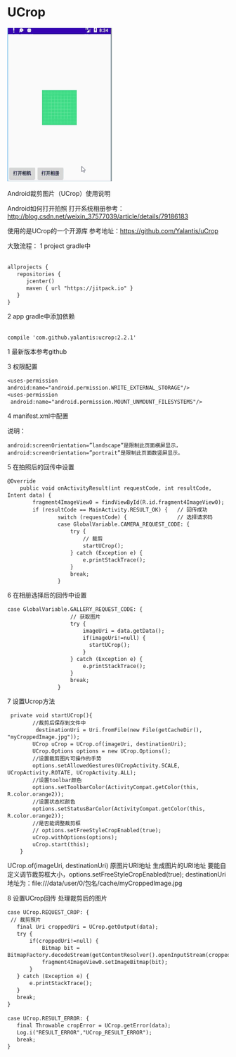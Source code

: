 # UCrop


![image](https://github.com/kavin-tian/UCrop/blob/master/readme.gif)


Android裁剪图片（UCrop）使用说明


Android如何打开拍照 打开系统相册参考：
http://blog.csdn.net/weixin_37577039/article/details/79186183

使用的是UCrop的一个开源库
参考地址：https://github.com/Yalantis/uCrop

大致流程：
1 project gradle中
```

allprojects {
   repositories {
      jcenter()
      maven { url "https://jitpack.io" }
   }
}
```

2 app gradle中添加依赖
```

compile 'com.github.yalantis:ucrop:2.2.1'
```
1
最新版本参考github

3 权限配置

```
<uses-permission android:name="android.permission.WRITE_EXTERNAL_STORAGE"/> 
<uses-permission
 android:name="android.permission.MOUNT_UNMOUNT_FILESYSTEMS"/>
```

4 manifest.xml中配置

<activity
    android:name="com.yalantis.ucrop.UCropActivity"
    android:screenOrientation="portrait"
    android:theme="@style/Theme.AppCompat.Light.NoActionBar"/>

说明：
```
android:screenOrientation=”landscape”是限制此页面横屏显示，
android:screenOrientation=”portrait”是限制此页面数竖屏显示。
```

5 在拍照后的回传中设置

```
@Override
    public void onActivityResult(int requestCode, int resultCode, Intent data) {
        fragment4ImageView0 = findViewById(R.id.fragment4ImageView0);
        if (resultCode == MainActivity.RESULT_OK) {   // 回传成功
                switch (requestCode) {                // 选择请求码
                case GlobalVariable.CAMERA_REQUEST_CODE: {
                    try {
                        // 裁剪
                        startUCrop();
                    } catch (Exception e) {
                        e.printStackTrace();
                    }
                    break;
                }
```

6 在相册选择后的回传中设置

```
case GlobalVariable.GALLERY_REQUEST_CODE: {
                    // 获取图片
                    try {
                        imageUri = data.getData();
                        if(imageUri!=null) {
                          startUCrop();
                        }
                    } catch (Exception e) {
                        e.printStackTrace();
                    }
                    break;
                }
```

7 设置Ucrop方法

```
 private void startUCrop(){
        //裁剪后保存到文件中
         destinationUri = Uri.fromFile(new File(getCacheDir(), "myCroppedImage.jpg"));
        UCrop uCrop = UCrop.of(imageUri, destinationUri);
        UCrop.Options options = new UCrop.Options();
        //设置裁剪图片可操作的手势
        options.setAllowedGestures(UCropActivity.SCALE, UCropActivity.ROTATE, UCropActivity.ALL);
        //设置toolbar颜色
        options.setToolbarColor(ActivityCompat.getColor(this, R.color.orange2));
        //设置状态栏颜色
        options.setStatusBarColor(ActivityCompat.getColor(this, R.color.orange2));
        //是否能调整裁剪框
        // options.setFreeStyleCropEnabled(true);
        uCrop.withOptions(options);
        uCrop.start(this);
    }
```

UCrop.of(imageUri, destinationUri) 原图片URI地址 生成图片的URI地址
要能自定义调节裁剪框大小，options.setFreeStyleCropEnabled(true);
destinationUri 地址为：file:///data/user/0/包名/cache/myCroppedImage.jpg

8 设置UCrop回传 处理裁剪后的图片

```
case UCrop.REQUEST_CROP: {
 // 裁剪照片
   final Uri croppedUri = UCrop.getOutput(data);
   try {
       if(croppedUri!=null) {
           Bitmap bit = BitmapFactory.decodeStream(getContentResolver().openInputStream(croppedUri));
           fragment4ImageView0.setImageBitmap(bit);
       }
   } catch (Exception e) {
       e.printStackTrace();
   }
   break;
}

case UCrop.RESULT_ERROR: {
   final Throwable cropError = UCrop.getError(data);
   Log.i("RESULT_ERROR","UCrop_RESULT_ERROR");
   break;
}
```
